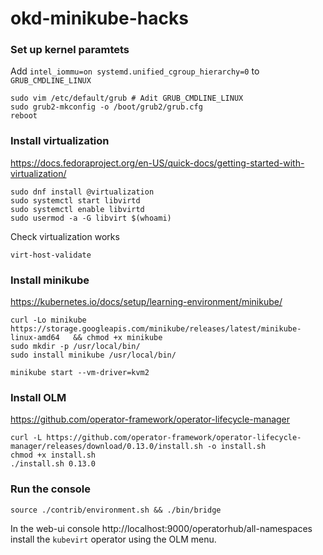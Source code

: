# okd-minikube-hacks

### Set up kernel paramtets

Add `intel_iommu=on systemd.unified_cgroup_hierarchy=0` to `GRUB_CMDLINE_LINUX`
```
sudo vim /etc/default/grub # Adit GRUB_CMDLINE_LINUX
sudo grub2-mkconfig -o /boot/grub2/grub.cfg
reboot
```

### Install virtualization

https://docs.fedoraproject.org/en-US/quick-docs/getting-started-with-virtualization/

```
sudo dnf install @virtualization
sudo systemctl start libvirtd
sudo systemctl enable libvirtd
sudo usermod -a -G libvirt $(whoami)
```

Check virtualization works
```
virt-host-validate 
```

### Install minikube

https://kubernetes.io/docs/setup/learning-environment/minikube/

```
curl -Lo minikube https://storage.googleapis.com/minikube/releases/latest/minikube-linux-amd64   && chmod +x minikube
sudo mkdir -p /usr/local/bin/
sudo install minikube /usr/local/bin/
```
```
minikube start --vm-driver=kvm2
```

### Install OLM

https://github.com/operator-framework/operator-lifecycle-manager

```
curl -L https://github.com/operator-framework/operator-lifecycle-manager/releases/download/0.13.0/install.sh -o install.sh
chmod +x install.sh
./install.sh 0.13.0 
```

### Run the console

```
source ./contrib/environment.sh && ./bin/bridge
```

In the web-ui console http://localhost:9000/operatorhub/all-namespaces install the `kubevirt` operator using the OLM menu.
